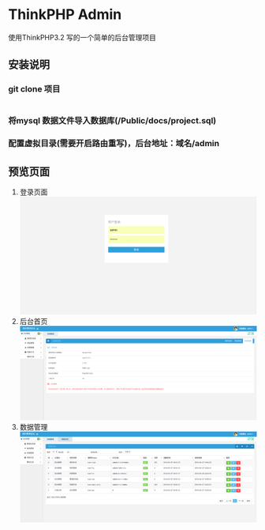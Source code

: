 ThinkPHP Admin
=======================
 
使用ThinkPHP3.2 写的一个简单的后台管理项目

## 安装说明
### git clone 项目
```

```
### 将mysql 数据文件导入数据库(/Public/docs/project.sql)
### 配置虚拟目录(需要开启路由重写)，后台地址：域名/admin

## 预览页面
1. 登录页面
![登录页](./Public/docs/docs0.png)
2. 后台首页
![数据显示](./Public/docs/docs1.png)
3. 数据管理
![权限分配](./Public/docs/docs2.png)